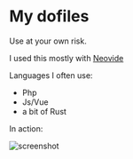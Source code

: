 # My dofiles

Use at your own risk.

I used this mostly with [Neovide](https://github.com/Kethku/neovide)

Languages I often use:

- Php
- Js/Vue
- a bit of Rust

In action:

![screenshot](./static/screenshot.gif)
